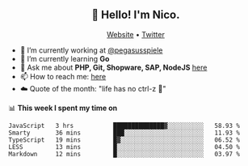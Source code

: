 <h2 align="center">👋 Hello! I'm Nico.</h2>
<p align="center">
  <a href="https://gruselhaus.com">Website</a> •
  <a href="https://twitter.com/NicoFinkernagel">Twitter</a>
</p>


- 🔭 I’m currently working at [@pegasusspiele](https://github.com/pegasusspiele)
- 🌱 I’m currently learning **Go**
- 💬 Ask me about **PHP, Git, Shopware, SAP, NodeJS** [here](https://github.com/gruselhaus/gruselhaus/issues)
- 📫 How to reach me: [here](https://github.com/gruselhaus/gruselhaus/issues)
- ☁️ Quote of the month: "life has no ctrl-z 🌴"

📊 **This week I spent my time on**
<!--START_SECTION:waka-->
```text
JavaScript   3 hrs           ██████████████▓░░░░░░░░░░   58.93 % 
Smarty       36 mins         ███░░░░░░░░░░░░░░░░░░░░░░   11.93 % 
TypeScript   19 mins         █▓░░░░░░░░░░░░░░░░░░░░░░░   06.52 % 
LESS         13 mins         █░░░░░░░░░░░░░░░░░░░░░░░░   04.50 % 
Markdown     12 mins         █░░░░░░░░░░░░░░░░░░░░░░░░   03.97 % 
```
<!--END_SECTION:waka-->
